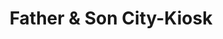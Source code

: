 ---
title: "Father & Son City-Kiosk"
url: /neustadt-in-holstein/father-und-son-city-kiosk-rettiner-weg/
shop: Tabak
---